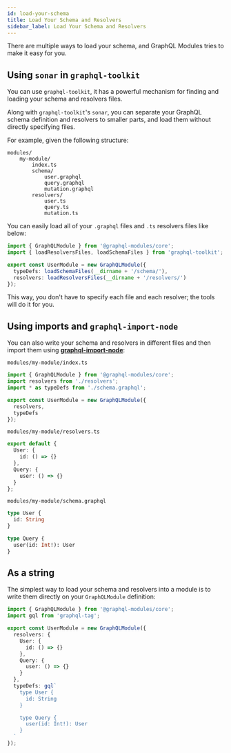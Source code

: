 ```yaml
---
id: load-your-schema
title: Load Your Schema and Resolvers
sidebar_label: Load Your Schema and Resolvers
---
```


There are multiple ways to load your schema, and GraphQL Modules tries to make it easy for you.

## Using `sonar` in `graphql-toolkit`

You can use `graphql-toolkit`, it has a powerful mechanism for finding and loading your schema and resolvers files.

Along with `graphql-toolkit`'s `sonar`, you can separate your GraphQL schema definition and resolvers to smaller parts, and load them without directly specifying files.

For example, given the following structure:

```
modules/
    my-module/
        index.ts
        schema/
            user.graphql
            query.graphql
            mutation.graphql
        resolvers/
            user.ts
            query.ts
            mutation.ts
```

You can easily load all of your `.graphql` files and `.ts` resolvers files like below:

```typescript
import { GraphQLModule } from '@graphql-modules/core';
import { loadResolversFiles, loadSchemaFiles } from 'graphql-toolkit';

export const UserModule = new GraphQLModule({
  typeDefs: loadSchemaFiles(__dirname + '/schema/'),
  resolvers: loadResolversFiles(__dirname + '/resolvers/')
});
```

This way, you don't have to specify each file and each resolver; the tools will do it for you.

## Using imports and `graphql-import-node`

You can also write your schema and resolvers in different files and then import them using **[graphql-import-node](https://github.com/ardatan/graphql-import-node)**:

`modules/my-module/index.ts`

```typescript
import { GraphQLModule } from '@graphql-modules/core';
import resolvers from './resolvers';
import * as typeDefs from './schema.graphql';

export const UserModule = new GraphQLModule({
  resolvers,
  typeDefs
});
```

`modules/my-module/resolvers.ts`

```typescript
export default {
  User: {
    id: () => {}
  },
  Query: {
    user: () => {}
  }
};
```

`modules/my-module/schema.graphql`

```graphql
type User {
  id: String
}

type Query {
  user(id: Int!): User
}
```

## As a string

The simplest way to load your schema and resolvers into a module is to write them directly on your `GraphQLModule` definition:

```typescript
import { GraphQLModule } from '@graphql-modules/core';
import gql from 'graphql-tag';

export const UserModule = new GraphQLModule({
  resolvers: {
    User: {
      id: () => {}
    },
    Query: {
      user: () => {}
    }
  },
  typeDefs: gql`
    type User {
      id: String
    }

    type Query {
      user(id: Int!): User
    }
  `
});
```
